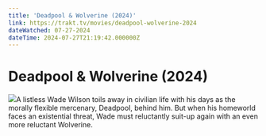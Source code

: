 ```yaml
---
title: 'Deadpool & Wolverine (2024)' 
link: https://trakt.tv/movies/deadpool-wolverine-2024
dateWatched: 07-27-2024
dateTime: 2024-07-27T21:19:42.000000Z
---
```

# Deadpool & Wolverine (2024)

![](https://walter-r2.trakt.tv/images/movies/000/395/672/fanarts/thumb/18d77e1cca.jpg)A listless Wade Wilson toils away in civilian life with his days as the morally flexible mercenary, Deadpool, behind him. But when his homeworld faces an existential threat, Wade must reluctantly suit-up again with an even more reluctant Wolverine.
